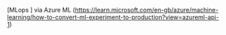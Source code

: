 [MLops ] via Azure ML (https://learn.microsoft.com/en-gb/azure/machine-learning/how-to-convert-ml-experiment-to-production?view=azureml-api-1)

